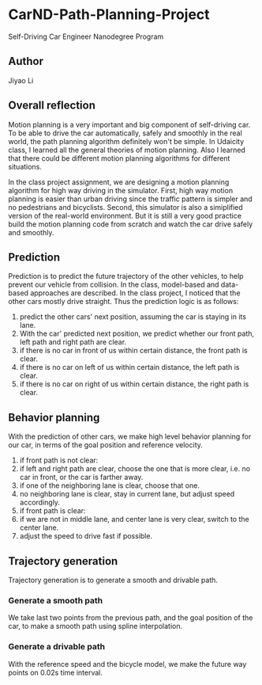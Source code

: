 # CarND-Path-Planning-Project
Self-Driving Car Engineer Nanodegree Program

## Author
Jiyao Li

## Overall reflection

Motion planning is a very important and big component of self-driving car. To be able to drive the car automatically, safely and smoothly in the real world, the path planning algorithm definitely won't be simple. In Udaicity class, I learned all the general theories of motion planning. Also I learned that there could be different motion planning algorithms for different situations. 

In the class project assignment, we are designing a motion planning algorithm for high way driving in the simulator. First, high way motion planning is easier than urban driving since the traffic pattern is simpler and no pedestrians and bicyclists. Second, this simulator is also a simiplified version of the real-world environment. But it is still a very good practice build the motion planning code from scratch and watch the car drive safely and smoothly.


## Prediction

Prediction is to predict the future trajectory of the other vehicles, to help prevent our vehicle from collision. In the class, model-based and data-based approaches are described. In the class project, I noticed that the other cars mostly drive straight. Thus the prediction logic is as follows:

1. predict the other cars' next position, assuming the car is staying in its lane. 
2. With the car' predicted next position, we predict whether our front path, left path and right path are clear.
  1. if there is no car in front of us within certain distance, the front path is clear.
  2. if there is no car on left of us within certain distance, the left path is clear. 
  3. if there is no car on right of us within certain distance, the right path is clear.


## Behavior planning

With the prediction of other cars, we make high level behavior planning for our car, in terms of the goal position and reference velocity.

1. if front path is not clear:
  1. if left and right path are clear, choose the one that is more clear, i.e. no car in front, or the car is farther away.
  2. if one of the neighboring lane is clear, choose that one. 
  3. no neighboring lane is clear, stay in current lane, but adjust speed accordingly. 
2. if front path is clear:
  1. if we are not in middle lane, and center lane is very clear, switch to the center lane. 
  2. adjust the speed to drive fast if possible. 


## Trajectory generation

Trajectory generation is to generate a smooth and drivable path.

### Generate a smooth path
We take last two points from the previous path, and the goal position of the car, to make a smooth path using spline interpolation. 

### Generate a drivable path
With the reference speed and the bicycle model, we make the future way points on 0.02s time interval. 

